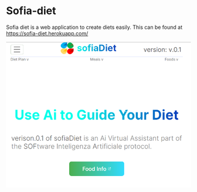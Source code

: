 # Sofia-diet

Sofia diet is a web application to create diets easily. This can be found at https://sofia-diet.herokuapp.com/

![readme pic](readme_pic.PNG)
